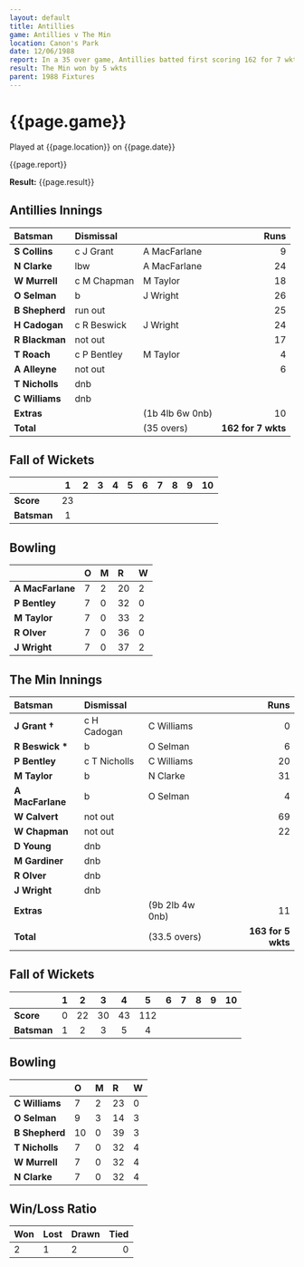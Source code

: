 ```yaml
---
layout: default
title: Antillies
game: Antillies v The Min
location: Canon's Park
date: 12/06/1988
report: In a 35 over game, Antillies batted first scoring 162 for 7 wkts. The Min replied with 163 for 5 wkts
result: The Min won by 5 wkts
parent: 1988 Fixtures
---
```


# {{page.game}}

Played at {{page.location}} on {{page.date}}

{{page.report}}

**Result:** {{page.result}}

## Antillies Innings

| Batsman | Dismissal |  | Runs |
|:---|:---|---|---:|
| **S Collins** | c J Grant | A MacFarlane | 9 | 
| **N Clarke** | lbw | A MacFarlane | 24 | 
| **W Murrell** | c M Chapman | M Taylor | 18 | 
| **O Selman** | b | J Wright | 26 | 
| **B Shepherd** | run out |  | 25 | 
| **H Cadogan** | c R Beswick | J Wright | 24 |
| **R Blackman** | not out |  | 17 | 
| **T Roach** | c P Bentley | M Taylor | 4 |
| **A Alleyne** | not out |  | 6 | 
| **T Nicholls** | dnb |  |  | 
| **C Williams** | dnb |  |  |
| **Extras** | | (1b 4lb 6w 0nb) | 10 | 
| **Total** | | (35 overs) | **162 for 7 wkts** | 

## Fall of Wickets

| | 1 | 2 | 3 | 4 | 5 | 6 | 7 | 8 | 9 | 10 |
|---|:---:|:---:|:---:|:---:|:---:|:---:|:---:|:---:|:---:|:---:|
| **Score** | 23 |  |  |  |  |  |  |  |  |  |
| **Batsman** | 1 |  |  |  |  |  |  |  |  |  |

## Bowling

| | O | M | R | W |
|---|:---|:---|:---|:---|
| **A MacFarlane** | 7 | 2 | 20 | 2 | 
| **P Bentley** | 7 | 0 | 32 | 0 | 
| **M Taylor** | 7 | 0 | 33 | 2 | 
| **R Olver** | 7 | 0 | 36 | 0 | 
| **J Wright** | 7 | 0 | 37 | 2 |

## The Min Innings

| Batsman | Dismissal |  | Runs |
|:---|:---|---|---:|
| **J Grant &#8224;** | c H Cadogan | C Williams | 0 | 
| **R Beswick &#42;** | b | O Selman | 6 | 
| **P Bentley** | c T Nicholls | C Williams | 20 | 
| **M Taylor** | b | N Clarke | 31 | 
| **A MacFarlane** | b | O Selman | 4 | 
| **W Calvert** | not out |  | 69 | 
| **W Chapman** | not out |  | 22 | 
| **D Young** | dnb |  |  |
| **M Gardiner** | dnb |  |  | 
| **R Olver** | dnb |  |  | 
| **J Wright** | dnb |  |  | 
| **Extras** | | (9b 2lb 4w 0nb) | 11 | 
| **Total** | | (33.5 overs) | **163 for 5 wkts** | 

## Fall of Wickets

| | 1 | 2 | 3 | 4 | 5 | 6 | 7 | 8 | 9 | 10 |
|---|:---:|:---:|:---:|:---:|:---:|:---:|:---:|:---:|:---:|:---:|
| **Score** | 0 | 22 | 30 | 43 | 112 |  |  |  |  |  | 
| **Batsman** | 1 | 2 | 3 | 5 | 4 |  |  |  |  |  | 

## Bowling

| | O | M | R | W |
|---|:---|:---|:---|:---|
| **C Williams** | 7 | 2 | 23 | 0 | 
| **O Selman** | 9 | 3 | 14 | 3 | 
| **B Shepherd** | 10 | 0 | 39 | 3 | 
| **T Nicholls** | 7 | 0 | 32 | 4 | 
| **W Murrell** | 7 | 0 | 32 | 4 |
| **N Clarke** | 7 | 0 | 32 | 4 |

## Win/Loss Ratio

| Won | Lost | Drawn | Tied |
|:---|:---|:---|---:|
| 2 | 1 | 2 | 0 |
